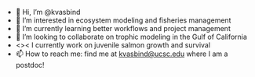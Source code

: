 - 👋 Hi, I’m @kvasbind
- 👀 I’m interested in ecosystem modeling and fisheries management 
- 🌱 I’m currently learning better workflows and project management
- 💞️ I’m looking to collaborate on trophic modeling in the Gulf of California
- <>< I currently work on juvenile salmon growth and survival
- 📫 How to reach me: find me at kvasbind@ucsc.edu where I am a postdoc! 

<!---
kvasbind/kvasbind is a ✨ special ✨ repository because its `README.md` (this file) appears on your GitHub profile.
You can click the Preview link to take a look at your changes.
--->

